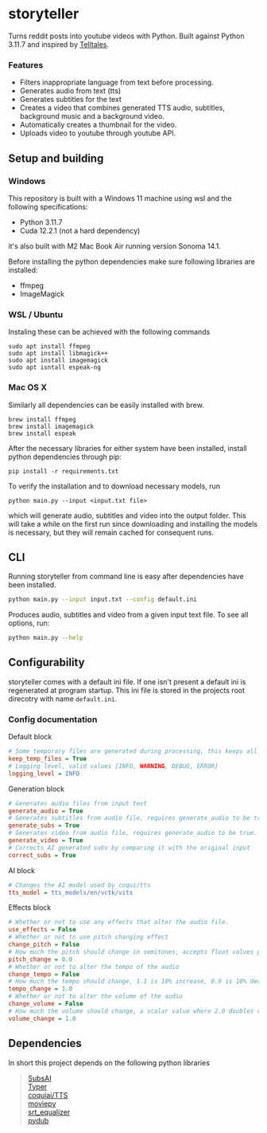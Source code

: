 # storyteller

Turns reddit posts into youtube videos with Python. Built against Python 3.11.7 and inspired by [Telltales](https://www.youtube.com/@Telltales.).

### Features

- Filters inappropriate language from text before processing.
- Generates audio from text (tts)
- Generates subtitles for the text
- Creates a video that combines generated TTS audio, subtitles, background music and a background video.
- Automatically creates a thumbnail for the video.
- Uploads video to youtube through youtube API.

## Setup and building

### Windows

This repository is built with a Windows 11 machine using wsl and the following specifications:

- Python 3.11.7
- Cuda 12.2.1 (not a hard dependency)

it's also built with M2 Mac Book Air running version Sonoma 14.1.

Before installing the python dependencies make sure following libraries are installed:

- ffmpeg
- ImageMagick

### WSL / Ubuntu

Instaling these can be achieved with the following commands

```
sudo apt install ffmpeg
sudo apt install libmagick++
sudo apt install imagemagick
sudo apt isntall espeak-ng
```

### Mac OS X

Similarly all dependencies can be easily installed with brew.

```
brew install ffmpeg
brew install imagemagick
brew install espeak
```

After the necessary libraries for either system have been installed, install python dependencies through pip:

```
pip install -r requirements.txt
```

To verify the installation and to download necessary models, run

```
python main.py --input <input.txt file>
```

which will generate audio, subtitles and video into the output folder. This will take a while on the first run since downloading and installing the models is necessary, but they will remain cached for consequent runs.

## CLI

Running storyteller from command line is easy after dependencies have been installed.

```sh
python main.py --input input.txt --config default.ini
```

Produces audio, subtitles and video from a given input text file. To see all options, run:

```sh
python main.py --help
```

## Configurability

storyteller comes with a default ini file. If one isn't present a default ini is regenerated at program startup. This ini file is stored in the projects root direcotry with name `default.ini`.

### Config documentation

Default block

```ini
# Some temporary files are generated during processing, this keeps all temporary files.
keep_temp_files = True
# Logging level, valid values [INFO, WARNING, DEBUG, ERROR]
logging_level = INFO
```

Generation block

```ini
# Generates audio files from input text
generate_audio = True
# Generates subtitles from audio file, requires generate_audio to be true.
generate_subs = True
# Generates video from audio file, requires generate_audio to be true.
generate_video = True
# Corrects AI generated subs by comparing it with the original input
correct_subs = True
```

AI block

```ini
# Changes the AI model used by coqui/tts
tts_model = tts_models/en/vctk/vits
```

Effects block

```ini
# Whether or not to use any effects that alter the audio file.
use_effects = False
# Whether or not to use pitch changing effect
change_pitch = False
# How much the pitch should change in semitones, accepts float values positive or negative
pitch_change = 0.0
# Whether or not to alter the tempo of the audio
change_tempo = False
# How much the tempo should change, 1.1 is 10% increase, 0.9 is 10% decrease, only positive values.
tempo_change = 1.0
# Whether or not to alter the volume of the audio
change_volume = False
# How much the volume should change, a scalar value where 2.0 doubles volume, 0.5 halves
volume_change = 1.0
```

## Dependencies

In short this project depends on the following python libraries

> [SubsAI](https://github.com/abdeladim-s/subsai)  
> [Typer](https://typer.tiangolo.com/)  
> [coquiai/TTS](https://github.com/coqui-ai/TTS)  
> [moviepy](https://pypi.org/project/moviepy/)  
> [srt_equalizer](https://github.com/peterk/srt_equalizer)  
> [pydub](https://github.com/jiaaro/pydub)
